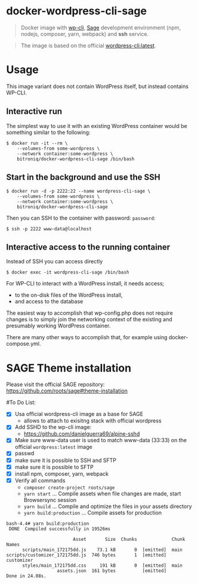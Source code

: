 # docker-wordpress-cli-sage

> Docker image with [wp-cli](https://wp-cli.org/), [Sage](https://roots.io/sage/) development environment (npm, nodejs, composer, yarn, webpack) and **ssh** service.

> The image is based on the official [wordpress-cli:latest](https://hub.docker.com/r/library/wordpress/).

# Usage

This image variant does not contain WordPress itself, but instead contains WP-CLI.

## Interactive run
The simplest way to use it with an existing WordPress container would be something similar to the following:

```shell
$ docker run -it --rm \
    --volumes-from some-wordpress \
    --network container:some-wordpress \
    bitroniq/docker-wordpress-cli-sage /bin/bash
```

## Start in the background and use the SSH

```
$ docker run -d -p 2222:22 --name wordpress-cli-sage \
    --volumes-from some-wordpress \
    --network container:some-wordpress \
    bitroniq/docker-wordpress-cli-sage
```

Then you can SSH to the container with password: `password`:
```
$ ssh -p 2222 www-data@localhost
```

## Interactive access to the running container

Instead of SSH you can access directly
```
$ docker exec -it wordpress-cli-sage /bin/bash
```

For WP-CLI to interact with a WordPress install, it needs access;
  - to the on-disk files of the WordPress install,
  - and access to the database

The easiest way to accomplish that wp-config.php does not require changes is to simply join the networking context of the existing and presumably working WordPress container.

There are many other ways to accomplish that, for example using docker-compose.yml.

# SAGE Theme installation

Please visit the official SAGE repository: https://github.com/roots/sage#theme-installation


#To Do List:
* [x] Usa official wordpress-cli image as a base for SAGE
  - allows to attach to exisitng stack with official wordpress
* [x] Add SSHD to the wp-cli image:
  - https://github.com/danielguerra69/alpine-sshd
* [x] Make sure www-data user is used to match www-data (33:33) on the official `wordpress:latest` image
* [x] passwd
* [x] make sure it is possible to SSH and SFTP
* [x] make sure it is possible to SFTP
* [x] install npm, composer, yarn, webpack
* [x] Verify all commands
  - `composer create-project roots/sage`
  - `yarn start` ... Compile assets when file changes are made, start Browsersync session
  - `yarn build` ... Compile and optimize the files in your assets directory
  - `yarn build:production` ... Compile assets for production

```
bash-4.4# yarn build:production
 DONE  Compiled successfully in 19526ms

                         Asset       Size  Chunks             Chunk Names
      scripts/main_172175dd.js    73.1 kB       0  [emitted]  main
scripts/customizer_172175dd.js  746 bytes       1  [emitted]  customizer
      styles/main_172175dd.css     191 kB       0  [emitted]  main
                   assets.json  161 bytes          [emitted]
Done in 24.08s.
```

